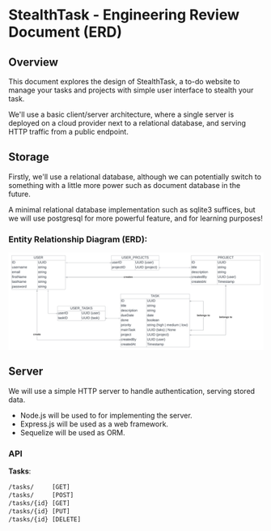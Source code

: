 # StealthTask - Engineering Review Document (ERD)

## Overview
This document explores the design of StealthTask, a to-do website to manage your tasks and projects with simple user interface to stealth your task. 

We'll use a basic client/server architecture, where a single server is deployed on a cloud provider next to a relational database, and serving HTTP traffic from a public endpoint.

## Storage 
Firstly, we'll use a relational database, although we can potentially switch to something with a little more power such as document database in the future.

A minimal relational database implementation such as sqlite3 suffices, but we will use postgresql for more powerful feature, and for learning purposes!

### Entity Relationship Diagram (ERD):
<img align='center' src='./ER-Diagram.png' alt='ERD'>

## Server
We will use a simple HTTP server to handle authentication, serving stored data.

* Node.js will be used to for implementing the server.
* Express.js will be used as a web framework.
* Sequelize will be used as ORM.

### API
**Tasks**:
```
/tasks/     [GET] 
/tasks/     [POST]
/tasks/{id} [GET]
/tasks/{id} [PUT]
/tasks/{id} [DELETE]
```